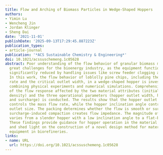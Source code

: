 ```yaml
---
title: Flow and Arching of Biomass Particles in Wedge-Shaped Hoppers
authors:
- Yimin Lu
- Wencheng Jin
- Jordan Klinger
- Sheng Dai
date: '2021-11-01'
publishDate: '2025-09-13T17:29:45.887223Z'
publication_types:
- article-journal
publication: '*ACS Sustainable Chemistry & Engineering*'
doi: 10.1021/acssuschemeng.1c05628
abstract: Poor understanding of the flow behavior of granular biomass material poses
  great challenges for the bioenergy industry, as the equipment functioning time is
  significantly reduced by handling issues like screw feeder clogging and hopper arching.
  In this work, the flow behavior of loblolly pine chips, including the mass flow
  rate and the critical outlet width, in a wedge-shaped hopper is investigated by
  combining physical experiments and numerical simulations. Comprehensive characterization
  of the flow response affected by the two material attributes (initial packing, particle
  density) and the three operational parameters (hopper outlet width, hopper inclination,
  and surcharge) is conducted. The results show that the hopper outlet width linearly
  controls the mass flow rate, while the hopper inclination angle controls the critical
  outlet size. The packing determines whether the flow is smooth or surging, and the
  surcharge-induced compaction creates flow impedance. The magnitude of these influences
  varies from a slender hopper with a low inclination angle to a flat-bottom silo.
  These findings provide guidance for hopper operation in the material handling industry
  and shed light on the construction of a novel design method for material handling
  equipment in biorefineries.
links:
- name: URL
  url: https://doi.org/10.1021/acssuschemeng.1c05628
---
```

